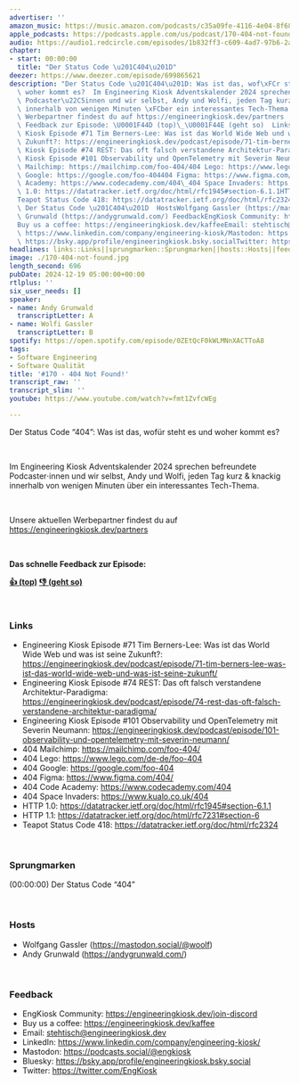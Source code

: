 ```yaml
---
advertiser: ''
amazon_music: https://music.amazon.com/podcasts/c35a09fe-4116-4e04-8f68-77d61b112e46/episodes/1e2a6774-eba7-423d-aaa9-3d3078f4b434/engineering-kiosk-170---404-not-found
apple_podcasts: https://podcasts.apple.com/us/podcast/170-404-not-found/id1603082924?i=1000680921696&uo=4
audio: https://audio1.redcircle.com/episodes/1b832ff3-c609-4ad7-97b6-2a6bd901b424/stream.mp3
chapter:
- start: 00:00:00
  title: "Der Status Code \u201C404\u201D"
deezer: https://www.deezer.com/episode/699865621
description: "Der Status Code \u201C404\u201D: Was ist das, wof\xFCr steht es und\
  \ woher kommt es?  Im Engineering Kiosk Adventskalender 2024 sprechen befreundete\
  \ Podcaster\u22C5innen und wir selbst, Andy und Wolfi, jeden Tag kurz & knackig\
  \ innerhalb von wenigen Minuten \xFCber ein interessantes Tech-Thema.  Unsere aktuellen\
  \ Werbepartner findest du auf https://engineeringkiosk.dev/partners  Das schnelle\
  \ Feedback zur Episode: \U0001F44D (top)\_\U0001F44E (geht so)  LinksEngineering\
  \ Kiosk Episode #71 Tim Berners-Lee: Was ist das World Wide Web und was ist seine\
  \ Zukunft?: https://engineeringkiosk.dev/podcast/episode/71-tim-berners-lee-was-ist-das-world-wide-web-und-was-ist-seine-zukunft/Engineering\
  \ Kiosk Episode #74 REST: Das oft falsch verstandene Architektur-Paradigma: https://engineeringkiosk.dev/podcast/episode/74-rest-das-oft-falsch-verstandene-architektur-paradigma/Engineering\
  \ Kiosk Episode #101 Observability und OpenTelemetry mit Severin Neumann: https://engineeringkiosk.dev/podcast/episode/101-observability-und-opentelemetry-mit-severin-neumann/404\
  \ Mailchimp: https://mailchimp.com/foo-404/404 Lego: https://www.lego.com/de-de/foo-404404\
  \ Google: https://google.com/foo-404404 Figma: https://www.figma.com/404/\_404 Code\
  \ Academy: https://www.codecademy.com/404\_404 Space Invaders: https://www.kualo.co.uk/404HTTP\
  \ 1.0: https://datatracker.ietf.org/doc/html/rfc1945#section-6.1.1HTTP 1.1: https://datatracker.ietf.org/doc/html/rfc7231#section-6\_\
  Teapot Status Code 418: https://datatracker.ietf.org/doc/html/rfc2324\_ Sprungmarken(00:00:00)\
  \ Der Status Code \u201C404\u201D  HostsWolfgang Gassler (https://mastodon.social/@woolf)Andy\
  \ Grunwald (https://andygrunwald.com/) FeedbackEngKiosk Community: https://engineeringkiosk.dev/join-discord\_\
  Buy us a coffee: https://engineeringkiosk.dev/kaffeeEmail: stehtisch@engineeringkiosk.devLinkedIn:\
  \ https://www.linkedin.com/company/engineering-kiosk/Mastodon: https://podcasts.social/@engkioskBluesky:\
  \ https://bsky.app/profile/engineeringkiosk.bsky.socialTwitter: https://twitter.com/EngKiosk"
headlines: links::Links||sprungmarken::Sprungmarken||hosts::Hosts||feedback::Feedback
image: ./170-404-not-found.jpg
length_second: 696
pubDate: 2024-12-19 05:00:00+00:00
rtlplus: ''
six_user_needs: []
speaker:
- name: Andy Grunwald
  transcriptLetter: A
- name: Wolfi Gassler
  transcriptLetter: B
spotify: https://open.spotify.com/episode/0ZEtQcF0kWLMNnXACTToA8
tags:
- Software Engineering
- Software Qualität
title: '#170 - 404 Not Found!'
transcript_raw: ''
transcript_slim: ''
youtube: https://www.youtube.com/watch?v=fmt1ZvfcWEg

---
```

<p>Der Status Code “404”: Was ist das, wofür steht es und woher kommt es?</p><p><br></p><p>Im Engineering Kiosk Adventskalender 2024 sprechen befreundete Podcaster⋅innen und wir selbst, Andy und Wolfi, jeden Tag kurz &amp; knackig innerhalb von wenigen Minuten über ein interessantes Tech-Thema.</p><p><br></p><p>Unsere aktuellen Werbepartner findest du auf <a href="https://engineeringkiosk.dev/partners">https://engineeringkiosk.dev/partners</a></p><p><br></p><p><strong>Das schnelle Feedback zur Episode:</strong></p><p><a href="https://api.openpodcast.dev/feedback/170/upvote" rel="nofollow"><strong>👍 (top)</strong></a><strong> </strong><a href="https://api.openpodcast.dev/feedback/170/downvote" rel="nofollow"><strong>👎 (geht so)</strong></a></p><p><br></p><h3 id="links">Links</h3><ul><li>Engineering Kiosk Episode #71 Tim Berners-Lee: Was ist das World Wide Web und was ist seine Zukunft?: <a href="https://engineeringkiosk.dev/podcast/episode/71-tim-berners-lee-was-ist-das-world-wide-web-und-was-ist-seine-zukunft/">https://engineeringkiosk.dev/podcast/episode/71-tim-berners-lee-was-ist-das-world-wide-web-und-was-ist-seine-zukunft/</a></li><li>Engineering Kiosk Episode #74 REST: Das oft falsch verstandene Architektur-Paradigma: <a href="https://engineeringkiosk.dev/podcast/episode/74-rest-das-oft-falsch-verstandene-architektur-paradigma/">https://engineeringkiosk.dev/podcast/episode/74-rest-das-oft-falsch-verstandene-architektur-paradigma/</a></li><li>Engineering Kiosk Episode #101 Observability und OpenTelemetry mit Severin Neumann: <a href="https://engineeringkiosk.dev/podcast/episode/101-observability-und-opentelemetry-mit-severin-neumann/">https://engineeringkiosk.dev/podcast/episode/101-observability-und-opentelemetry-mit-severin-neumann/</a></li><li>404 Mailchimp: <a href="https://mailchimp.com/foo-404/" rel="nofollow">https://mailchimp.com/foo-404/</a></li><li>404 Lego: <a href="https://www.lego.com/de-de/foo-404" rel="nofollow">https://www.lego.com/de-de/foo-404</a></li><li>404 Google: <a href="https://google.com/foo-404" rel="nofollow">https://google.com/foo-404</a></li><li>404 Figma: <a href="https://www.figma.com/404/" rel="nofollow">https://www.figma.com/404/</a> </li><li>404 Code Academy: <a href="https://www.codecademy.com/404" rel="nofollow">https://www.codecademy.com/404</a> </li><li>404 Space Invaders: <a href="https://www.kualo.co.uk/404" rel="nofollow">https://www.kualo.co.uk/404</a></li><li>HTTP 1.0: <a href="https://datatracker.ietf.org/doc/html/rfc1945#section-6.1.1" rel="nofollow">https://datatracker.ietf.org/doc/html/rfc1945#section-6.1.1</a></li><li>HTTP 1.1: <a href="https://datatracker.ietf.org/doc/html/rfc7231#section-6" rel="nofollow">https://datatracker.ietf.org/doc/html/rfc7231#section-6</a> </li><li>Teapot Status Code 418: <a href="https://datatracker.ietf.org/doc/html/rfc2324" rel="nofollow">https://datatracker.ietf.org/doc/html/rfc2324</a> </li></ul><p><br></p><h3 id="sprungmarken">Sprungmarken</h3><p>(00:00:00) Der Status Code “404”</p><p><br></p><h3 id="hosts">Hosts</h3><ul><li>Wolfgang Gassler (<a href="https://mastodon.social/@woolf" rel="nofollow">https://mastodon.social/@woolf</a>)</li><li>Andy Grunwald (<a href="https://andygrunwald.com/" rel="nofollow">https://andygrunwald.com/</a>)</li></ul><p><br></p><h3 id="feedback">Feedback</h3><ul><li>EngKiosk Community: <a href="https://engineeringkiosk.dev/join-discord">https://engineeringkiosk.dev/join-discord</a> </li><li>Buy us a coffee: <a href="https://engineeringkiosk.dev/kaffee">https://engineeringkiosk.dev/kaffee</a></li><li>Email: <a href="mailto:stehtisch@engineeringkiosk.dev" rel="nofollow">stehtisch@engineeringkiosk.dev</a></li><li>LinkedIn: <a href="https://www.linkedin.com/company/engineering-kiosk/" rel="nofollow">https://www.linkedin.com/company/engineering-kiosk/</a></li><li>Mastodon: <a href="https://podcasts.social/@engkiosk" rel="nofollow">https://podcasts.social/@engkiosk</a></li><li>Bluesky: <a href="https://bsky.app/profile/engineeringkiosk.bsky.social" rel="nofollow">https://bsky.app/profile/engineeringkiosk.bsky.social</a></li><li>Twitter: <a href="https://twitter.com/EngKiosk" rel="nofollow">https://twitter.com/EngKiosk</a></li></ul>